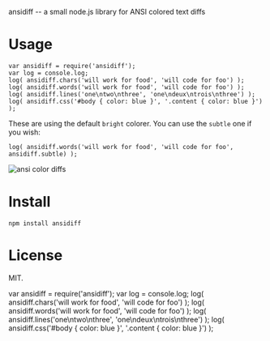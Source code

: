 ansidiff -- a small node.js library for ANSI colored text diffs


# Usage

    var ansidiff = require('ansidiff');
    var log = console.log;
    log( ansidiff.chars('will work for food', 'will code for foo') );
    log( ansidiff.words('will work for food', 'will code for foo') );
    log( ansidiff.lines('one\ntwo\nthree', 'one\ndeux\ntrois\nthree') );
    log( ansidiff.css('#body { color: blue }', '.content { color: blue }') );

These are using the default `bright` colorer. You can use the `subtle`
one if you wish:

    log( ansidiff.words('will work for food', 'will code for foo', ansidiff.subtle) );

![ansi color diffs](https://github.com/trentm/node-ansidiff/raw/master/examples.png)


# Install

    npm install ansidiff


# License

MIT.


var ansidiff = require('ansidiff');
var log = console.log;
log( ansidiff.chars('will work for food', 'will code for foo') );
log( ansidiff.words('will work for food', 'will code for foo') );
log( ansidiff.lines('one\ntwo\nthree', 'one\ndeux\ntrois\nthree') );
log( ansidiff.css('#body { color: blue }', '.content { color: blue }') );
